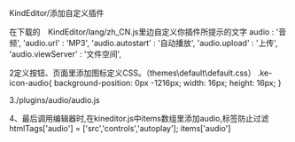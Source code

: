 KindEditor/添加自定义插件

在下载的　KindEditor/lang/zh_CN.js里边自定义你插件所提示的文字
audio : '音频',
'audio.url' : 'MP3',
'audio.autostart' : '自动播放',
'audio.upload' : '上传',
'audio.viewServer' : '文件空间',

2定义按钮、页面里添加图标定义CSS。（themes\default\default.css）
.ke-icon-audio{
    background-position: 0px -1216px;
    width: 16px;
    height: 16px;
}

3./plugins/audio/audio.js

4、最后调用编辑器时,在kineditor.js中items数组里添加audio,标签防止过滤
htmlTags['audio'] = ['src','controls','autoplay'];
items['audio']